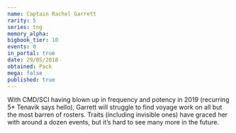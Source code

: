 ```yaml
---
name: Captain Rachel Garrett
rarity: 5
series: tng
memory_alpha:
bigbook_tier: 10
events: 0
in_portal: true
date: 29/05/2018
obtained: Pack
mega: false
published: true
---
```


With CMD/SCI having blown up in frequency and potency in 2019 (recurring 5* Tenavik says hello), Garrett will struggle to find voyage work on all but the most barren of rosters. Traits (including invisible ones) have graced her with around a dozen events, but it’s hard to see many more in the future.
